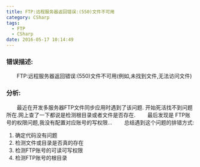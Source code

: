 ```yaml
---
title: FTP:远程服务器返回错误:(550)文件不可用
category: CSharp
tags:
  - FTP
  - CSharp
date: 2016-05-17 10:14:49
---
```

### 错误描述:
&emsp;&emsp;FTP:远程服务器返回错误:(550)文件不可用(例如,未找到文件,无法访问文件)
### 分析:
&emsp;&emsp;最近在开发多服务器FTP文件同步应用时遇到了该问题. 开始死活找不到问题所在.网上查了一下都说是检测根目录或者文件是否存在.
&emsp;&emsp;最后发现是 FTP账号的权限问题,我没有配置对应账号的写权限...
&emsp;&emsp;总结遇到这个问题的排错方式:
1. 确定代码没有问题
2. 检测文件或目录是否真的存在
3. 检测FTP账号的可读可写权限
4. 检测FTP账号的根目录
